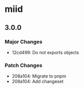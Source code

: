 # miid

## 3.0.0
### Major Changes

- 12cd499: Do not exports objects

### Patch Changes

- 208a104: Migrate to pnpm
- 208a104: Add changeset
